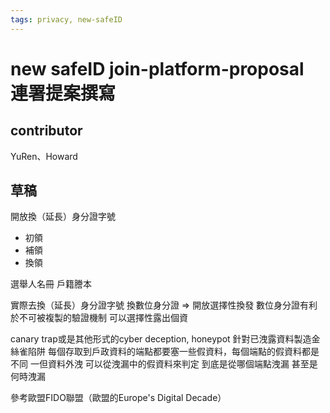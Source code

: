 ```yaml
---
tags: privacy, new-safeID
---
```


# new safeID join-platform-proposal 連署提案撰寫

## contributor
YuRen、Howard

## 草稿
開放換（延長）身分證字號
- 初領
- 補領
- 換領

選舉人名冊
戶籍謄本

實際去換（延長）身分證字號
換數位身分證 => 開放選擇性換發
數位身分證有利於不可被複製的驗證機制
可以選擇性露出個資

canary trap或是其他形式的cyber deception, honeypot
針對已洩露資料製造金絲雀陷阱
每個存取到戶政資料的端點都要塞一些假資料，每個端點的假資料都是不同
一但資料外洩 可以從洩漏中的假資料來判定 到底是從哪個端點洩漏 甚至是何時洩漏

參考歐盟FIDO聯盟（歐盟的Europe's Digital Decade）




